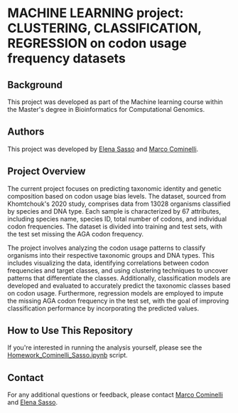 # MACHINE LEARNING project: CLUSTERING, CLASSIFICATION, REGRESSION on codon usage frequency datasets


## Background
This project was developed as part of the Machine learning course within the Master's degree in Bioinformatics for Computational Genomics.

## Authors
This project was developed by [Elena Sasso](https://github.com/elenasasso) and [Marco Cominelli](https://github.com/marco-cominelli01).


## Project Overview

The current project focuses on predicting taxonomic identity and genetic composition based on codon usage bias levels. 
The dataset, sourced from Khomtchouk's 2020 study, comprises data from 13028 organisms classified by species and DNA type. 
Each sample is characterized by 67 attributes, including species name, species ID, total number of codons, and individual codon frequencies. 
The dataset is divided into training and test sets, with the test set missing the AGA codon frequency.

The project involves analyzing the codon usage patterns to classify organisms into their respective taxonomic groups and DNA types. 
This includes visualizing the data, identifying correlations between codon frequencies and target classes, and using clustering techniques 
to uncover patterns that differentiate the classes. 
Additionally, classification models are developed and evaluated to accurately predict the taxonomic classes based on codon usage. 
Furthermore, regression models are employed to impute the missing AGA codon frequency in the test set, with the goal of improving 
classification performance by incorporating the predicted values.


## How to Use This Repository
If you're interested in running the analysis yourself, please see the [Homework_Cominelli_Sasso.ipynb](Homework_Cominelli_Sasso.ipynb) script.


## Contact
For any additional questions or feedback, please contact [Marco Cominelli](mailto:cominellimarco8@gmail.com) and [Elena Sasso](mailto:elenasasso01@gmail.com).

